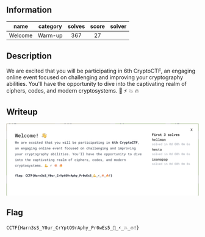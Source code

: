 ## Information
|  name   | category | solves | score | solver |
|:-------:|:--------:|:------:|:-----:|:------:|
| Welcome | Warm-up  |  367   |  27   |        |

## Description
We are excited that you will be participating in 6th CryptoCTF, an engaging online event focused on challenging and improving your cryptography abilities. You'll have the opportunity to dive into the captivating realm of ciphers, codes, and modern cryptosystems. 💪 ⚡ 💥 🔥

## Writeup
![](problem.png)

## Flag
`CCTF{Harn3sS_Y0ur_CrYptO9rAphy_Pr0wEs5_💪_⚡_💥_🔥!}`

